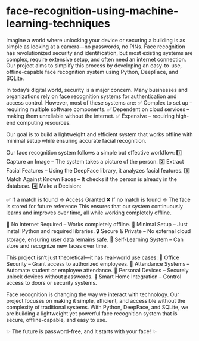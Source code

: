 # face-recognition-using-machine-learning-techniques


Imagine a world where unlocking your device or securing a building is as simple as looking at a camera—no passwords, no PINs. Face recognition has revolutionized security and identification, but most existing systems are complex, require extensive setup, and often need an internet connection. Our project aims to simplify this process by developing an easy-to-use, offline-capable face recognition system using Python, DeepFace, and SQLite.

In today’s digital world, security is a major concern. Many businesses and organizations rely on face recognition systems for authentication and access control. However, most of these systems are:
✅ Complex to set up – requiring multiple software components.
✅ Dependent on cloud services – making them unreliable without the internet.
✅ Expensive – requiring high-end computing resources.

Our goal is to build a lightweight and efficient system that works offline with minimal setup while ensuring accurate facial recognition.


Our face recognition system follows a simple but effective workflow:
1️⃣ Capture an Image – The system takes a picture of the person.
2️⃣ Extract Facial Features – Using the DeepFace library, it analyzes facial features.
3️⃣ Match Against Known Faces – It checks if the person is already in the database.
4️⃣ Make a Decision:

✅ If a match is found → Access Granted
❌ If no match is found → The face is stored for future reference
This ensures that our system continuously learns and improves over time, all while working completely offline.


🚀 No Internet Required – Works completely offline.
🔧 Minimal Setup – Just install Python and required libraries.
🔒 Secure & Private – No external cloud storage, ensuring user data remains safe.
💾 Self-Learning System – Can store and recognize new faces over time.


This project isn’t just theoretical—it has real-world use cases:
📌 Office Security – Grant access to authorized employees.
📌 Attendance Systems – Automate student or employee attendance.
📌 Personal Devices – Securely unlock devices without passwords.
📌 Smart Home Integration – Control access to doors or security systems.


Face recognition is changing the way we interact with technology. Our project focuses on making it simple, efficient, and accessible without the complexity of traditional systems. With Python, DeepFace, and SQLite, we are building a lightweight yet powerful face recognition system that is secure, offline-capable, and easy to use.

✨ The future is password-free, and it starts with your face! ✨
